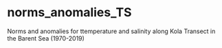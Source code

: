 # norms_anomalies_TS
Norms and anomalies for ttemperature and salinity along Kola Transect in the Barent Sea (1970-2019)
